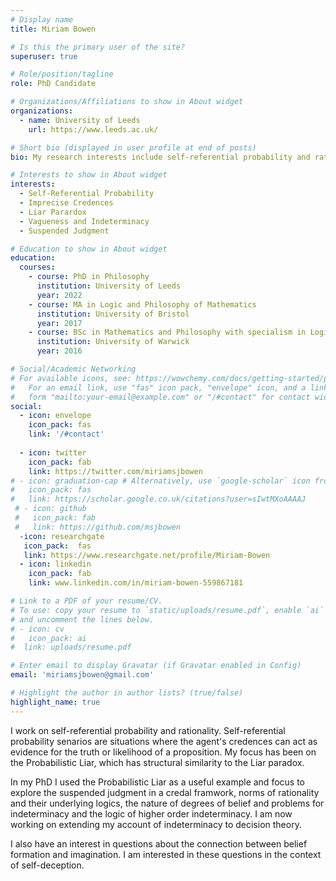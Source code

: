 ```yaml
---
# Display name
title: Miriam Bowen

# Is this the primary user of the site?
superuser: true

# Role/position/tagline
role: PhD Candidate

# Organizations/Affiliations to show in About widget
organizations:
  - name: University of Leeds
    url: https://www.leeds.ac.uk/

# Short bio (displayed in user profile at end of posts)
bio: My research interests include self-referential probability and rationality. 

# Interests to show in About widget
interests:
  - Self-Referential Probability
  - Imprecise Credences
  - Liar Parardox
  - Vagueness and Indeterminacy
  - Suspended Judgment

# Education to show in About widget
education:
  courses:
    - course: PhD in Philosophy
      institution: University of Leeds
      year: 2022
    - course: MA in Logic and Philosophy of Mathematics
      institution: University of Bristol
      year: 2017
    - course: BSc in Mathematics and Philosophy with specialism in Logic and Foundations
      institution: University of Warwick
      year: 2016

# Social/Academic Networking
# For available icons, see: https://wowchemy.com/docs/getting-started/page-builder/#icons
#   For an email link, use "fas" icon pack, "envelope" icon, and a link in the
#   form "mailto:your-email@example.com" or "/#contact" for contact widget.
social:
  - icon: envelope
    icon_pack: fas
    link: '/#contact'
   
  - icon: twitter
    icon_pack: fab
    link: https://twitter.com/miriamsjbowen
# - icon: graduation-cap # Alternatively, use `google-scholar` icon from `ai` icon pack
#   icon_pack: fas
#   link: https://scholar.google.co.uk/citations?user=sIwtMXoAAAAJ
 # - icon: github
 #   icon_pack: fab
 #   link: https://github.com/msjbowen
  -icon: researchgate
   icon_pack:  fas
   link: https://www.researchgate.net/profile/Miriam-Bowen
  - icon: linkedin
    icon_pack: fab
    link: www.linkedin.com/in/miriam-bowen-559867181

# Link to a PDF of your resume/CV.
# To use: copy your resume to `static/uploads/resume.pdf`, enable `ai` icons in `params.toml`,
# and uncomment the lines below.
# - icon: cv
#   icon_pack: ai
#  link: uploads/resume.pdf

# Enter email to display Gravatar (if Gravatar enabled in Config)
email: 'miriamsjbowen@gmail.com'

# Highlight the author in author lists? (true/false)
highlight_name: true
---
```

I work on self-referential probability and rationality. Self-referential probability senarios are situations where the agent's credences can act as evidence for the truth or likelihood of a proposition. My focus has been on the Probabilistic Liar, which has structural similarity to the Liar paradox.

In my PhD I used the Probabilistic Liar as a useful example and focus to explore the suspended judgment in a credal framwork, norms of rationality and their underlying logics, the nature of degrees of belief and problems for indeterminacy and the logic of higher order indeterminacy. I am now working on extending my account of indeterminacy to decision theory.

I also have an interest in questions about the connection between belief formation and imagination. I am interested in these questions in the context of self-deception.


